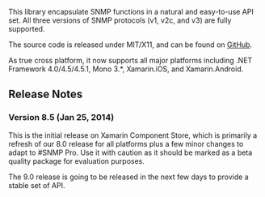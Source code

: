 This library encapsulate SNMP functions in a natural and easy-to-use API set. All three versions of SNMP protocols (v1, v2c, and v3) are fully supported. 

The source code is released under MIT/X11, and can be found on [GitHub](https://github.com/lextm/sharpsnmplib). 

As true cross platform, it now supports all major platforms including .NET Framework 4.0/4.5/4.5.1, Mono 3.*, Xamarin.iOS, and Xamarin.Android.

## Release Notes
### Version 8.5 (Jan 25, 2014)
 
This is the initial release on Xamarin Component Store, which is primarily a refresh of our 8.0 release for all platforms plus a few minor changes to adapt to #SNMP Pro. Use it with caution as it should be marked as a beta quality package for evaluation purposes.

The 9.0 release is going to be released in the next few days to provide a stable set of API.
 